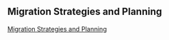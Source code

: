 ## Migration Strategies and Planning
[Migration Strategies and Planning](https://chatgpt.com/share/e/677aad63-ecc4-8009-8e5d-b948901d775d)

